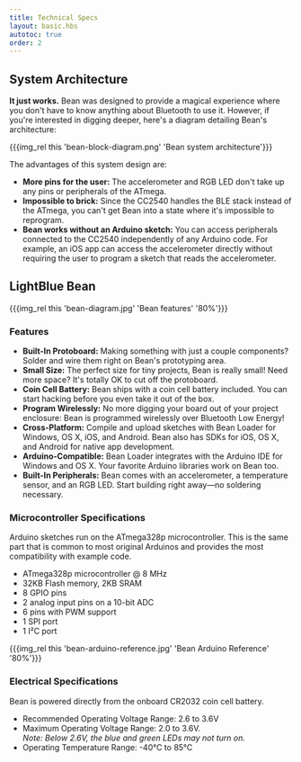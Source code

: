 ```yaml
---
title: Technical Specs
layout: basic.hbs
autotoc: true
order: 2
---
```


## System Architecture

**It just works.** Bean was designed to provide a magical experience where you don't have to know anything about Bluetooth to use it. However, if you're interested in digging deeper, here's a diagram detailing Bean's architecture:

{{{img_rel this 'bean-block-diagram.png' 'Bean system architecture'}}}

The advantages of this system design are:
* **More pins for the user:** The accelerometer and RGB LED don't take up any pins or peripherals of the ATmega.
* **Impossible to brick:** Since the CC2540 handles the BLE stack instead of the ATmega, you can't get Bean into a state where it's impossible to reprogram.
* **Bean works without an Arduino sketch:** You can access peripherals connected to the CC2540 independently of any Arduino code. For example, an iOS app can access the accelerometer directly without requiring the user to program a sketch that reads the accelerometer.

## LightBlue Bean

{{{img_rel this 'bean-diagram.jpg' 'Bean features' '80%'}}}

### Features

* __Built-In Protoboard:__ Making something with just a couple components? Solder and wire them right on Bean's prototyping area.
* __Small Size:__ The perfect size for tiny projects, Bean is really small! Need more space? It's totally OK to cut off the protoboard.
* __Coin Cell Battery:__ Bean ships with a coin cell battery included. You can start hacking before you even take it out of the box.
* __Program Wirelessly:__ No more digging your board out of your project enclosure: Bean is programmed wirelessly over Bluetooth Low Energy!
* __Cross-Platform:__ Compile and upload sketches with Bean Loader for Windows, OS X, iOS, and Android. Bean also has SDKs for iOS, OS X, and Android for native app development.
* __Arduino-Compatible:__ Bean Loader integrates with the Arduino IDE for Windows and OS X. Your favorite Arduino libraries work on Bean too.
* __Built-In Peripherals:__ Bean comes with an accelerometer, a temperature sensor, and an RGB LED. Start building right away—no soldering necessary.

### Microcontroller Specifications

Arduino sketches run on the ATmega328p microcontroller. This is the same part that is common to most original Arduinos and provides the most compatibility with example code.

* ATmega328p microcontroller @ 8 MHz
* 32KB Flash memory, 2KB SRAM
* 8 GPIO pins
* 2 analog input pins on a 10-bit ADC
* 6 pins with PWM support
* 1 SPI port
* 1 I²C port

{{{img_rel this 'bean-arduino-reference.jpg' 'Bean Arduino Reference' '80%'}}}

### Electrical Specifications

Bean is powered directly from the onboard CR2032 coin cell battery.

* Recommended Operating Voltage Range: 2.6 to 3.6V
* Maximum Operating Voltage Range: 2.0 to 3.6V.  
  *Note: Below 2.6V, the blue and green LEDs may not turn on.*
* Operating Temperature Range: -40°C to 85°C

